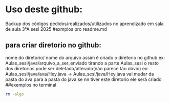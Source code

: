 # Uso deste github:
Backup dos códigos pedidos/realizados/utilizados no aprendizado em sala de aula 3°A sesi 2025
#exmplos pro readme.md
## para criar diretorio no github:
nome do diretorio/ nome do arquivo 
assim é criado o diretorio no github
ex: Aulas_sesi/java/arquivo_a_ser_enviado
tirando a parte Aulas_sesi o resto dos diretorios pode ser deletado/alterado(não parece tão obvio) ex: Aulas_sesi/java/ava/Hey.java → Aulas_sesi/java/Hey.java vai mudar da pasta do ava para a pasta do java
se nn tiver este diretorio ele será criado
##exemplos no terminal 
```bash
rm -algo
```

